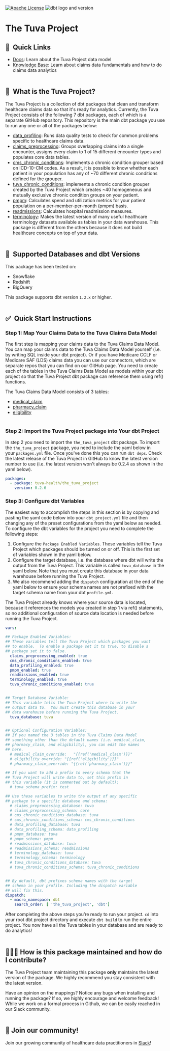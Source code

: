 [![Apache License](https://img.shields.io/badge/License-Apache%202.0-blue.svg)](https://opensource.org/licenses/Apache-2.0) ![dbt logo and version](https://img.shields.io/static/v1?logo=dbt&label=dbt-version&message=1.2.x&color=orange)
# The Tuva Project

## 🔗  Quick Links
- [Docs](https://tuva-health.github.io/the_tuva_project/#!/overview): Learn about the Tuva Project data model
- [Knowledge Base](https://thetuvaproject.com/docs/intro): Learn about claims data fundamentals and how to do claims data analytics
<br/><br/>

## 🧰  What is the Tuva Project?

The Tuva Project is a collection of dbt packages that clean and transform healthcare claims data so that it's ready for analytics. Currently, the Tuva Project consists of the following 7 dbt packages, each of which is a separate GitHub repository.  This repository is the main dbt package you use to run any one or all of the packages below:

- [data_profiling](https://github.com/tuva-health/data_profiling): Runs data quality tests to check for common problems specific to healthcare claims data.
- [claims_preprocessing](https://github.com/tuva-health/claims_preprocessing): Groups overlapping claims into a single encounter, assigns every claim to 1 of 15 different encounter types and populates core data tables.
- [cms_chronic_conditions](https://github.com/tuva-health/chronic_conditions): Implements a chronic condition grouper based on ICD-10-CM codes. As a result, it is possible to know whether each patient in your population has any of ~70 different chronic conditions defined for the grouper.
- [tuva_chronic_conditions](https://github.com/tuva-health/tuva_chronic_conditions): implements a chronic condition grouper created by the Tuva Project which creates ~40 homogeneous and mutually exclusive chronic condition groups on your patient.
- [pmpm](https://github.com/tuva-health/pmpm): Calculates spend and utilization metrics for your patient population on a per-member-per-month (pmpm) basis.
- [readmissions](https://github.com/tuva-health/readmissions): Calculates hospital readmission measures.
- [terminology](https://github.com/tuva-health/terminology): Makes the latest version of many useful healthcare terminology datasets available as tables in your data warehouse. This package is different from the others because it does not build healthcare concepts on top of your data.
<br/><br/>

## 🔌  Supported Databases and dbt Versions

This package has been tested on: 
- Snowflake
- Redshift
- BigQuery

This package supports dbt version `1.2.x` or higher.
<br/><br/>

## ✅  Quick Start Instructions

### Step 1: Map Your Claims Data to the Tuva Claims Data Model

The first step is mapping your claims data to the Tuva Claims Data Model.  You can map your claims data to the Tuva Claims Data Model yourself (i.e. by writing SQL inside your dbt project).  Or if you have Medicare CCLF or Medicare SAF (LDS) claims data you can use our connectors, which are separate repos that you can find on our GitHub page.  You need to create each of the tables in the Tuva Claims Data Model as models within your dbt project so that the Tuva Project dbt package can reference them using ref() functions.

The Tuva Claims Data Model consists of 3 tables: 
- [medical_claim](https://tuva-health.github.io/the_tuva_project/#!/model/model.claims_data_model.medical_claim#description)
- [pharmacy_claim](https://tuva-health.github.io/the_tuva_project/#!/model/model.claims_data_model.pharmacy_claim#description)
- [eligibility](https://tuva-health.github.io/the_tuva_project/#!/model/model.claims_data_model.eligibility#description)
<br/><br/>

### Step 2: Import the Tuva Project package into Your dbt Project

In step 2 you need to import the `the_tuva_project` dbt package.  To import the `the_tuva_project` package, you need to include the yaml below in your `packages.yml` file.  Once you've done this you can run `dbt deps`.  Check the latest release of the Tuva Project in GitHub to know the latest version number to use (i.e. the latest version won't always be 0.2.4 as shown in the yaml below).

```yaml
packages:
  - package: tuva-health/the_tuva_project
    version: 0.2.6
```


### Step 3: Configure dbt Variables

The easiest way to accomplish the steps in this section is by copying and pasting the yaml code below into your `dbt_project.yml` file and then changing any of the preset configurations from the yaml below as needed.  To configure the dbt variables for the project you need to complete the following steps:

1. Configure the `Package Enabled Variables`.  These variables tell the Tuva Project which packages should be turned on or off.  This is the first set of variables shown in the yaml below.
2. Configure the target database, i.e. the database where dbt will write the output from the Tuva Project.  This variable is called `tuva_database` in the yaml below.  Note that you must create this database in your data warehouse before running the Tuva Project.  
3. We also recommend adding the `dispatch` configuration at the end of the yaml below to ensure your schema names are not prefixed with the target schema name from your dbt `profile.yml`.

The Tuva Project already knows where your source data is located, because it references the models you created in step 1 via ref() statements, so no additional configuration of source data location is needed before running the Tuva Project.

```yaml
vars:

## Package Enabled Variables:
## These variables tell the Tuva Project which packages you want
## to enable.  To enable a package set it to true, to disable a 
## package set it to false.
  claims_preprocessing_enabled: true
  cms_chronic_conditions_enabled: true
  data_profiling_enabled: true 
  pmpm_enabled: true
  readmissions_enabled: true
  terminology_enabled: true
  tuva_chronic_conditions_enabled: true


## Target Database Variable:
## This variable tells the Tuva Project where to write the 
## output data to.  You must create this database in your
## data warehouse before running the Tuva Project.
  tuva_database: tuva  


## Optional Configuration Variables:
## If you named the 3 tables in the Tuva Claims Data Model
## something other than the default names (i.e. medical_claim,
## pharmacy_claim, and eligibility), you can edit the names
## here.
  # medical_claim_override:   "{{ref('medical_claim')}}"
  # eligibility_override: "{{ref('eligibility')}}"
  # pharmacy_claim_override: "{{ref('pharmacy_claim')}}"

## If you want to add a prefix to every schema that the
## Tuva Project will write data to, set this prefix in
## this variable (it is commented out by default):
  # tuva_schema_prefix: test

## Use these variables to write the output of any specific 
## package to a specific database and schema:
  # claims_preprocessing_database: tuva
  # claims_preprocessing_schema: core
  # cms_chronic_conditions_database: tuva
  # cms_chronic_conditions_schema: cms_chronic_conditions
  # data_profiling_database: tuva
  # data_profiling_schema: data_profiling
  # pmpm_database: tuva
  # pmpm_schema: pmpm
  # readmissions_database: tuva
  # readmissions_schema: readmissions
  # terminology_database: tuva
  # terminology_schema: terminology
  # tuva_chronic_conditions_database: tuva
  # tuva_chronic_conditions_schema: tuva_chronic_conditions


## By default, dbt prefixes schema names with the target 
## schema in your profile. Including the dispatch variable
## will fix this.
dispatch:
  - macro_namespace: dbt
    search_order: [ 'the_tuva_project', 'dbt']
```

After completing the above steps you’re ready to run your project.  `cd` into your root dbt project directory and execute `dbt build` to run the entire project.  You now have all the Tuva tables in your database and are ready to do analytics!
<br/><br/>

## 🙋🏻‍♀️ How is this package maintained and how do I contribute?

The Tuva Project team maintaining this package **only** maintains the latest version of the package. We highly recommend you stay consistent with the latest version.

Have an opinion on the mappings? Notice any bugs when installing and running the package? If so, we highly encourage and welcome feedback! While we work on a formal process in Github, we can be easily reached in our Slack community.
<br/><br/>

## 🤝 Join our community!

Join our growing community of healthcare data practitioners in [Slack](https://join.slack.com/t/thetuvaproject/shared_invite/zt-16iz61187-G522Mc2WGA2mHF57e0il0Q)!
